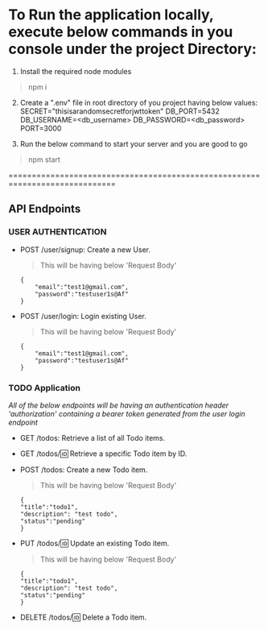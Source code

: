 ﻿# To Run the application locally, execute below commands in you console under the project Directory:

1. Install the required node modules
> npm i

2. Create a ".env" file in root directory of you project having below values:
    SECRET="thisisarandomsecretforjwttoken"
    DB_PORT=5432
    DB_USERNAME=<db_username>
    DB_PASSWORD=<db_password>
    PORT=3000

3. Run the below command to start your server and you are good to go
> npm start

=============================================================================

## API Endpoints

### USER AUTHENTICATION 

- POST /user/signup: Create a new User.
    > This will be having below 'Request Body'
    ```
    {
        "email":"test1@gmail.com",
        "password":"testuser1s@Af"
    }
    ```

- POST /user/login: Login existing User.
    > This will be having below 'Request Body'
    ```
    {
        "email":"test1@gmail.com",
        "password":"testuser1s@Af"
    }
    ```


### TODO Application
*All of the below endpoints will be having an authentication header 'authorization' containing a bearer token generated from the user login endpoint*

- GET /todos: Retrieve a list of all Todo items.

- GET /todos/:id: Retrieve a specific Todo item by ID.

- POST /todos: Create a new Todo item.
    > This will be having below 'Request Body'
    ```
    {
    "title":"todo1",
    "description": "test todo",
    "status":"pending"
    }
    ```

- PUT /todos/:id: Update an existing Todo item.
    > This will be having below 'Request Body'
    ```
    {
    "title":"todo1",
    "description": "test todo",
    "status":"pending"
    }
    ```
    
- DELETE /todos/:id: Delete a Todo item.
